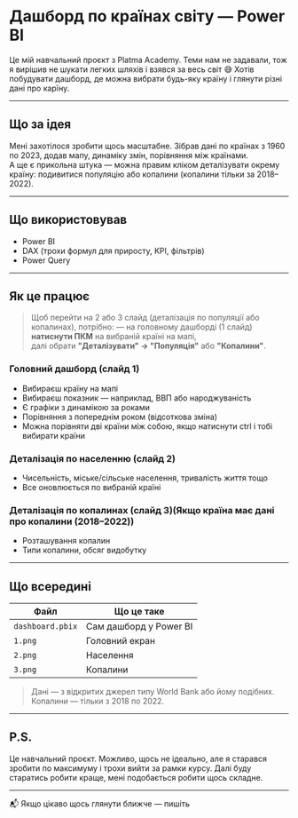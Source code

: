 # Дашборд по країнах світу — Power BI

Це мій навчальний проєкт з Platma Academy. Теми нам не задавали, тож я вирішив не шукати легких шляхів і взявся за весь світ 😅 
Хотів побудувати дашборд, де можна вибрати будь-яку країну і глянути різні дані про карїну.

---

## Що за ідея

Мені захотілося зробити щось масштабне. Зібрав дані по країнах з 1960 по 2023, додав мапу, динаміку змін, порівняння між країнами.  
А ще є прикольна штука — можна правим кліком деталізувати окрему країну: подивитися популяцію або копалини (копалини тільки за 2018–2022).

---

## Що використовував
- Power BI
- DAX (трохи формул для приросту, KPI, фільтрів)
- Power Query

---

## Як це працює

> Щоб перейти на 2 або 3 слайд (деталізація по популяції або копалинах), потрібно: — на головному дашборді (1 слайд)
> **натиснути ПКМ** на вибраній країні на мапі,  
> далі обрати **"Деталізувати" -> "Популяція"** або **"Копалини"**.

### Головний дашборд (слайд 1)
- Вибираєш країну на мапі
- Вибираєш показник — наприклад, ВВП або народжуваність
- Є графіки з динамікою за роками
- Порівняння з попереднім роком (відсоткова зміна)
- Можна порівняти дві країни між собою, якщо натиснути ctrl і тобі вибирати країни

### Деталізація по населенню (слайд 2)
- Чисельність, міське/сільське населення, тривалість життя тощо
- Все оновлюється по вибраній країні

### Деталізація по копалинах (слайд 3)(Якщо країна має дані про копалини (2018–2022))
- Розташування копалин
- Типи копалини, обсяг видобутку

---

## Що всередині

| Файл              | Що це таке                         |
|-------------------|------------------------------------|
| `dashboard.pbix`  | Сам дашборд у Power BI             |
| `1.png`           | Головний екран                     |
| `2.png`           | Населення                          |
| `3.png`           | Копалини                           |

> Дані — з відкритих джерел типу World Bank або йому подібних.  
> Копалини — тільки з 2018 по 2022.

---

## P.S.

Це навчальний проєкт. Можливо, щось не ідеально, але я старався зробити по максимуму і трохи вийти за рамки курсу. Далі буду старатись робити краще, мені подобається робити щось складне.

---
📬 Якщо цікаво щось глянути ближче — пишіть
